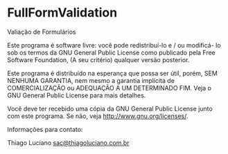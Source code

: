 FullFormValidation
==============

Valiação de Formulários

Este programa é software livre: você pode redistribuí-lo e / ou modificá- 
lo sob os termos da GNU General Public License como publicado pela 
Free Software Foundation, (A seu critério) qualquer versão posterior. 

Este programa é distribuído na esperança que possa ser útil, 
porém, SEM NENHUMA GARANTIA, nem mesmo a garantia implícita de 
COMERCIALIZAÇÃO ou ADEQUAÇÃO A UM DETERMINADO FIM. Veja o 
GNU General Public License para mais detalhes. 

Você deve ter recebido uma cópia da GNU General Public License 
junto com este programa. Se não, veja <http://www.gnu.org/licenses/>. 


Informações para contato: 

Thiago Luciano
sac@thiagoluciano.com.br
